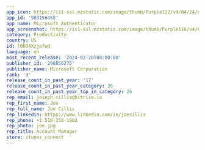 ```yaml
---
app_icon: https://is1-ssl.mzstatic.com/image/thumb/Purple122/v4/04/24/6a/04246af0-1840-f27e-d855-52d8b741df2e/AppIcon-1x_U007emarketing-0-10-0-85-220-0.png/1024x1024bb.png
app_id: '983156458'
app_name: Microsoft Authenticator
app_screenshot: https://is1-ssl.mzstatic.com/image/thumb/Purple116/v4/83/9d/70/839d70a3-840d-84c7-18df-581e7c6bfedb/de86f60d-2191-4cbf-9c8c-a6dc6763ecc6_6.5_-_iPhone_11_Pro_Max.jpg/1242x2688bb.png
category: Productivity
country: US
id: l0KO4Xzjofwd
language: en
most_recent_release: '2024-02-20T00:00:00'
publisher_id: '298856275'
publisher_name: Microsoft Corporation
rank: '3'
release_count_in_past_year: '17'
release_count_in_past_year_category: 26
release_count_in_past_year_top_in_category: 26
rep_email: joseph.cillis@bitrise.io
rep_first_name: Joe
rep_full_name: Joe Cillis
rep_linkedin: https://www.linkedin.com/in/joecillis
rep_phone: +1 518-258-1902
rep_photo: joe.jpg
rep_title: Account Manager
store: itunes_connect
---
```

